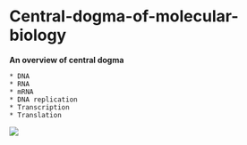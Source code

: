 # Central-dogma-of-molecular-biology    


**An overview of central dogma**


    * DNA  
    * RNA
    * mRNA
    * DNA replication    
    * Transcription    
    * Translation    
    
  
![](https://users.ugent.be/~avierstr/principles/cendog.gif)
